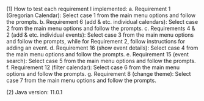 (1) How to test each requirement I implemented:
	a. Requirement 1 (Gregorian Calendar): Select case 1 from the main menu options and follow the prompts.
	b. Requirement 6 (add & etc. individual calendars): Select case 2 from the main menu options and follow the prompts.
	c. Requirements 4 & 2 (add & etc. individual events): Select case 3 from the main menu options and follow the prompts, while for Requirement 2, follow instructions for adding an event.
	d. Requirement 16 (show event details): Select case 4 from the main menu options and follow the prompts.
	e. Requirement 15 (event search): Select case 5 from the main menu options and follow the prompts.
	f.  Requirement 12 (filter calendar): Select case 6 from the main menu options and follow the prompts.
	g.  Requirement 8 (change theme): Select case 7 from the main menu options and follow the prompts.

(2) Java version: 11.0.1
